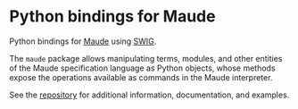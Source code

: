 Python bindings for Maude
=========================

Python bindings for [Maude](https://maude.cs.illinois.edu) using [SWIG](https://www.swig.org).

The `maude` package allows manipulating terms, modules, and other entities of the Maude specification language as Python objects, whose methods expose the operations available as commands in the Maude interpreter.

See the [repository](https://github.com/fadoss/maude-bindings) for additional information, documentation, and examples.
